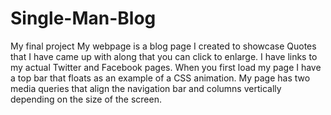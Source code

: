 # Single-Man-Blog
My final project
My webpage is a blog page I created to showcase Quotes that I have came up with along that you can click to enlarge. I have links to my actual Twitter and Facebook pages. When you first load my page I have a top bar that floats as an example of a CSS animation. My page has two media queries that align the navigation bar and columns vertically depending on the size of the screen.  
